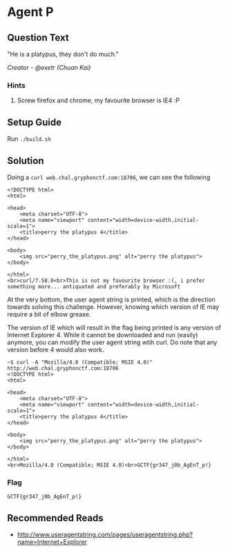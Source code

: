 # Agent P

## Question Text

"He is a platypus, they don't do much."

*Creator - @exetr (Chuan Kai)*

### Hints
1. Screw firefox and chrome, my favourite browser is IE4 :P

## Setup Guide

Run `./build.sh`

## Solution

Doing a `curl web.chal.gryphonctf.com:18706`, we can see the following

```
<!DOCTYPE html>
<html>

<head>
    <meta charset="UTF-8">
    <meta name="viewport" content="width=device-width,initial-scale=1">
    <title>perry the platypus 4</title>
</head>

<body>
    <img src="perry_the_platypus.png" alt="perry the platypus">
</body>

</html>
<br>curl/7.58.0<br>This is not my favourite browser :(, i prefer something more... antiquated and preferably by Microsoft
```

At the very bottom, the user agent string is printed, which is the direction towards solving this challenge. However, knowing which version of IE may require a bit of elbow grease.

The version of IE which will result in the flag being printed is any version of Internet Explorer 4. While it cannot be downloaded and run (easily) anymore, you can modify the user agent string wtih curl. Do note that any version before 4 would also work.

```
~$ curl -A "Mozilla/4.0 (Compatible; MSIE 4.0)" http://web.chal.gryphonctf.com:18706
<!DOCTYPE html>
<html>

<head>
    <meta charset="UTF-8">
    <meta name="viewport" content="width=device-width,initial-scale=1">
    <title>perry the platypus 4</title>
</head>

<body>
    <img src="perry_the_platypus.png" alt="perry the platypus">
</body>

</html>
<br>Mozilla/4.0 (Compatible; MSIE 4.0)<br>GCTF{gr347_j0b_AgEnT_p!}
```

### Flag
`GCTF{gr347_j0b_AgEnT_p!}`


## Recommended Reads
- http://www.useragentstring.com/pages/useragentstring.php?name=Internet+Explorer
